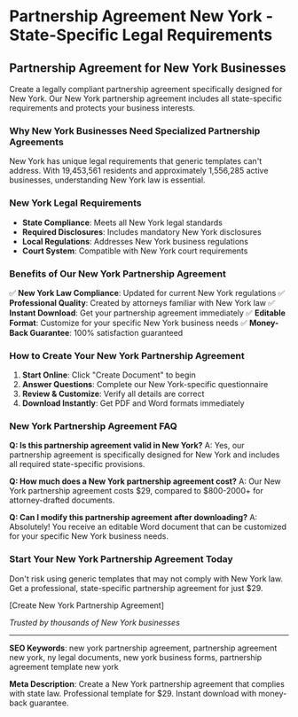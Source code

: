 # Partnership Agreement New York - State-Specific Legal Requirements

## Partnership Agreement for New York Businesses

Create a legally compliant partnership agreement specifically designed for New York. Our New York partnership agreement includes all state-specific requirements and protects your business interests.

### Why New York Businesses Need Specialized Partnership Agreements

New York has unique legal requirements that generic templates can't address. With 19,453,561 residents and approximately 1,556,285 active businesses, understanding New York law is essential.

### New York Legal Requirements

- **State Compliance**: Meets all New York legal standards
- **Required Disclosures**: Includes mandatory New York disclosures
- **Local Regulations**: Addresses New York business regulations
- **Court System**: Compatible with New York court requirements

### Benefits of Our New York Partnership Agreement

✅ **New York Law Compliance**: Updated for current New York regulations
✅ **Professional Quality**: Created by attorneys familiar with New York law
✅ **Instant Download**: Get your partnership agreement immediately
✅ **Editable Format**: Customize for your specific New York business needs
✅ **Money-Back Guarantee**: 100% satisfaction guaranteed

### How to Create Your New York Partnership Agreement

1. **Start Online**: Click "Create Document" to begin
2. **Answer Questions**: Complete our New York-specific questionnaire
3. **Review & Customize**: Verify all details are correct
4. **Download Instantly**: Get PDF and Word formats immediately

### New York Partnership Agreement FAQ

**Q: Is this partnership agreement valid in New York?**
A: Yes, our partnership agreement is specifically designed for New York and includes all required state-specific provisions.

**Q: How much does a New York partnership agreement cost?**
A: Our New York partnership agreement costs $29, compared to $800-2000+ for attorney-drafted documents.

**Q: Can I modify this partnership agreement after downloading?**
A: Absolutely! You receive an editable Word document that can be customized for your specific New York business needs.

### Start Your New York Partnership Agreement Today

Don't risk using generic templates that may not comply with New York law. Get a professional, state-specific partnership agreement for just $29.

[Create New York Partnership Agreement]

_Trusted by thousands of New York businesses_

---

**SEO Keywords**: new york partnership agreement, partnership agreement new york, ny legal documents, new york business forms, partnership agreement template new york

**Meta Description**: Create a New York partnership agreement that complies with state law. Professional template for $29. Instant download with money-back guarantee.
